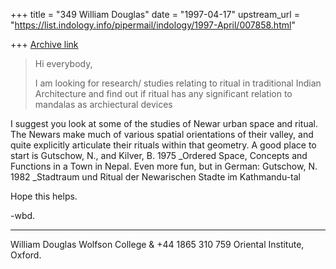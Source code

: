 +++
title = "349 William Douglas"
date = "1997-04-17"
upstream_url = "https://list.indology.info/pipermail/indology/1997-April/007858.html"

+++
[Archive link](https://list.indology.info/pipermail/indology/1997-April/007858.html)

>Hi everybody,
>
>I am looking for research/ studies relating to ritual in
>traditional Indian Architecture and find out if ritual has any significant
>relation to mandalas as archiectural devices

I suggest you look at some of the studies of Newar urban space and ritual.
The Newars make much of various spatial orientations of their valley, and
quite explicitly articulate their rituals within that geometry. A good
place to start is
Gutschow, N., and Kilver, B. 1975 _Ordered Space, Concepts and Functions in
a Town in Nepal.
Even more fun, but in German:
Gutschow, N. 1982 _Stadtraum und Ritual der Newarischen Stadte im Kathmandu-tal

Hope this helps.

-wbd.

- - - - - - - - - - - - - - - - - - - - - - - - - - - - - - - - -
William Douglas       		Wolfson College &
+44 1865 310 759      	Oriental Institute,
<william at sattvajala.org>	Oxford.





